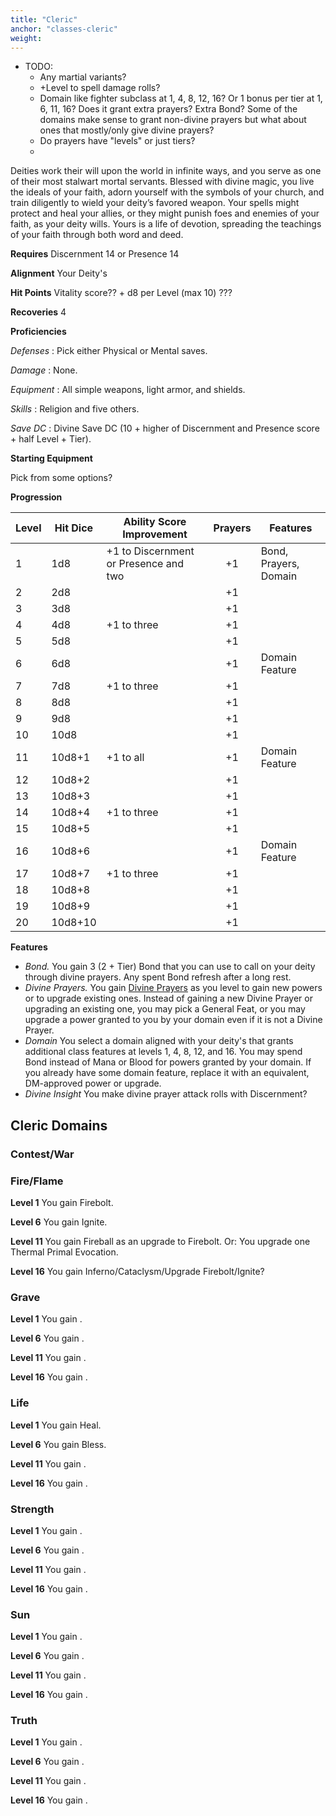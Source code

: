 ```yaml
---
title: "Cleric"
anchor: "classes-cleric"
weight:
---
```


- TODO:
  - Any martial variants?
  - +Level to spell damage rolls?
  - Domain like fighter subclass at 1, 4, 8, 12, 16? Or 1 bonus per tier at 1, 6, 11, 16? Does it grant extra prayers? Extra Bond? Some of the domains make sense to grant non-divine prayers but what about ones that mostly/only give divine prayers?
  - Do prayers have "levels" or just tiers?
  -

Deities work their will upon the world in infinite ways, and you serve as one of their most stalwart mortal servants. Blessed with divine magic, you live the ideals of your faith, adorn yourself with the symbols of your church, and train diligently to wield your deity’s favored weapon. Your spells might protect and heal your allies, or they might punish foes and enemies of your faith, as your deity wills. Yours is a life of devotion, spreading the teachings of your faith through both word and deed.

**Requires** Discernment 14 or Presence 14

**Alignment** Your Deity's

**Hit Points** Vitality score?? + d8 per Level (max 10) ???

**Recoveries** 4

**Proficiencies**

*Defenses*
: Pick either Physical or Mental saves.

*Damage*
: None.

*Equipment*
: All simple weapons, light armor, and shields.

*Skills*
: Religion and five others.

*Save DC*
: Divine Save DC (10 + higher of Discernment and Presence score + half Level + Tier).

**Starting Equipment**

Pick from some options?

**Progression**

| Level | Hit Dice | Ability Score Improvement | Prayers | Features |
|-------|----------|---------------------------|:--------:|----------|
| 1     |  1d8     | +1 to Discernment or Presence and two | +1       | Bond, Prayers, Domain |
| 2     |  2d8     |                           | +1       |          |
| 3     |  3d8     |                           | +1       |          |
| 4     |  4d8     | +1 to three               | +1       |          |
| 5     |  5d8     |                           | +1       |          |
| 6     |  6d8     |                           | +1       | Domain Feature |
| 7     |  7d8     | +1 to three               | +1       |          |
| 8     |  8d8     |                           | +1       |          |
| 9     |  9d8     |                           | +1       |          |
| 10    | 10d8     |                           | +1       |          |
| 11    | 10d8+1   | +1 to all                 | +1       | Domain Feature |
| 12    | 10d8+2   |                           | +1       |          |
| 13    | 10d8+3   |                           | +1       |          |
| 14    | 10d8+4   | +1 to three               | +1       |          |
| 15    | 10d8+5   |                           | +1       |          |
| 16    | 10d8+6   |                           | +1       | Domain Feature |
| 17    | 10d8+7   | +1 to three               | +1       |          |
| 18    | 10d8+8   |                           | +1       |          |
| 19    | 10d8+9   |                           | +1       |          |
| 20    | 10d8+10  |                           | +1       |          |

**Features**

  - *Bond.* You gain 3 (2 + Tier) Bond that you can use to call on your deity through divine prayers. Any spent Bond refresh after a long rest.
  - *Divine Prayers.* You gain [Divine Prayers](#powers-divine-prayers) as you level to gain new powers or to upgrade existing ones. Instead of gaining a new Divine Prayer or upgrading an existing one, you may pick a General Feat, or you may upgrade a power granted to you by your domain even if it is not a Divine Prayer.
  - *Domain* You select a domain aligned with your deity's that grants additional class features at levels 1, 4, 8, 12, and 16. You may spend Bond instead of Mana or Blood for powers granted by your domain. If you already have some domain feature, replace it with an equivalent, DM-approved power or upgrade.
  - *Divine Insight* You make divine prayer attack rolls with Discernment?

## Cleric Domains

### Contest/War

### Fire/Flame

**Level 1** You gain Firebolt.

**Level 6** You gain Ignite.

**Level 11** You gain Fireball as an upgrade to Firebolt. Or: You upgrade one Thermal Primal Evocation.

**Level 16** You gain Inferno/Cataclysm/Upgrade Firebolt/Ignite?

### Grave

**Level 1** You gain .

**Level 6** You gain .

**Level 11** You gain .

**Level 16** You gain .

### Life

**Level 1** You gain Heal.

**Level 6** You gain Bless.

**Level 11** You gain .

**Level 16** You gain .

### Strength

**Level 1** You gain .

**Level 6** You gain .

**Level 11** You gain .

**Level 16** You gain .

### Sun

**Level 1** You gain .

**Level 6** You gain .

**Level 11** You gain .

**Level 16** You gain .

### Truth

**Level 1** You gain .

**Level 6** You gain .

**Level 11** You gain .

**Level 16** You gain .
